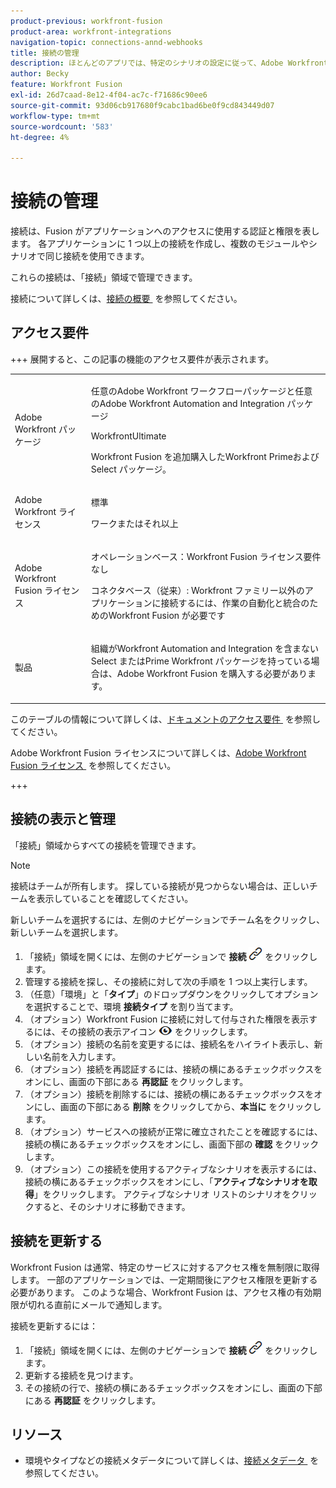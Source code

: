 ```yaml
---
product-previous: workfront-fusion
product-area: workfront-integrations
navigation-topic: connections-annd-webhooks
title: 接続の管理
description: ほとんどのアプリでは、特定のシナリオの設定に従って、Adobe Workfront Fusion が特定のサードパーティサービスと通信するための接続を作成する必要があります。
author: Becky
feature: Workfront Fusion
exl-id: 26d7caad-8e12-4f04-ac7c-f71686c90ee6
source-git-commit: 93d06cb917680f9cabc1bad6be0f9cd843449d07
workflow-type: tm+mt
source-wordcount: '583'
ht-degree: 4%

---
```


# 接続の管理

接続は、Fusion がアプリケーションへのアクセスに使用する認証と権限を表します。 各アプリケーションに 1 つ以上の接続を作成し、複数のモジュールやシナリオで同じ接続を使用できます。

これらの接続は、「接続」領域で管理できます。

接続について詳しくは、[&#x200B; 接続の概要 &#x200B;](/help/workfront-fusion/get-started-with-fusion/understand-fusion/connection-overview.md) を参照してください。

## アクセス要件

+++ 展開すると、この記事の機能のアクセス要件が表示されます。

<table style="table-layout:auto">
 <col> 
 <col> 
 <tbody> 
  <tr> 
   <td role="rowheader">Adobe Workfront パッケージ</td> 
   <td> <p>任意のAdobe Workfront ワークフローパッケージと任意のAdobe Workfront Automation and Integration パッケージ</p><p>WorkfrontUltimate</p><p>Workfront Fusion を追加購入したWorkfront Primeおよび Select パッケージ。</p> </td> 
  </tr> 
  <tr data-mc-conditions=""> 
   <td role="rowheader">Adobe Workfront ライセンス</td> 
   <td> <p>標準</p><p>ワークまたはそれ以上</p> </td> 
  </tr> 
  <tr> 
   <td role="rowheader">Adobe Workfront Fusion ライセンス</td> 
   <td>
   <p>オペレーションベース：Workfront Fusion ライセンス要件なし</p>
   <p>コネクタベース（従来）: Workfront ファミリー以外のアプリケーションに接続するには、作業の自動化と統合のためのWorkfront Fusion が必要です </p>
   </td> 
  </tr> 
  <tr> 
   <td role="rowheader">製品</td> 
   <td>
   <p>組織がWorkfront Automation and Integration を含まない Select またはPrime Workfront パッケージを持っている場合は、Adobe Workfront Fusion を購入する必要があります。</li></ul>
   </td> 
  </tr>
 </tbody> 
</table>

このテーブルの情報について詳しくは、[&#x200B; ドキュメントのアクセス要件 &#x200B;](/help/workfront-fusion/references/licenses-and-roles/access-level-requirements-in-documentation.md) を参照してください。

Adobe Workfront Fusion ライセンスについて詳しくは、[Adobe Workfront Fusion ライセンス &#x200B;](/help/workfront-fusion/set-up-and-manage-workfront-fusion/licensing-operations-overview/license-automation-vs-integration.md) を参照してください。

+++

## 接続の表示と管理

「接続」領域からすべての接続を管理できます。

>[!NOTE]
>
>接続はチームが所有します。 探している接続が見つからない場合は、正しいチームを表示していることを確認してください。
>
>新しいチームを選択するには、左側のナビゲーションでチーム名をクリックし、新しいチームを選択します。

1. 「接続」領域を開くには、左側のナビゲーションで **接続** ![&#x200B; 接続アイコン &#x200B;](assets/connections-icon.png) をクリックします。
1. 管理する接続を探し、その接続に対して次の手順を 1 つ以上実行します。
1. （任意）「環境」と「**タイプ**」のドロップダウンをクリックしてオプションを選択することで、環境 **接続タイプ** を割り当てます。
1. （オプション）Workfront Fusion に接続に対して付与された権限を表示するには、その接続の表示アイコン ![&#x200B; 接続権限を表示 &#x200B;](assets/view-connection-permissions.png) をクリックします。
1. （オプション）接続の名前を変更するには、接続名をハイライト表示し、新しい名前を入力します。
1. （オプション）接続を再認証するには、接続の横にあるチェックボックスをオンにし、画面の下部にある **再認証** をクリックします。
1. （オプション）接続を削除するには、接続の横にあるチェックボックスをオンにし、画面の下部にある **削除** をクリックしてから、**本当に** をクリックします。
1. （オプション）サービスへの接続が正常に確立されたことを確認するには、接続の横にあるチェックボックスをオンにし、画面下部の **確認** をクリックします。
1. （オプション）この接続を使用するアクティブなシナリオを表示するには、接続の横にあるチェックボックスをオンにし、「**アクティブなシナリオを取得**」をクリックします。 アクティブなシナリオ リストのシナリオをクリックすると、そのシナリオに移動できます。

## 接続を更新する

Workfront Fusion は通常、特定のサービスに対するアクセス権を無制限に取得します。 一部のアプリケーションでは、一定期間後にアクセス権限を更新する必要があります。 このような場合、Workfront Fusion は、アクセス権の有効期限が切れる直前にメールで通知します。

接続を更新するには：

1. 「接続」領域を開くには、左側のナビゲーションで **接続** ![&#x200B; 接続アイコン &#x200B;](assets/connections-icon.png) をクリックします。
1. 更新する接続を見つけます。
1. その接続の行で、接続の横にあるチェックボックスをオンにし、画面の下部にある **再認証** をクリックします。

## リソース

* 環境やタイプなどの接続メタデータについて詳しくは、[&#x200B; 接続メタデータ &#x200B;](/help/workfront-fusion/references/connections/connection-metadata.md) を参照してください。
